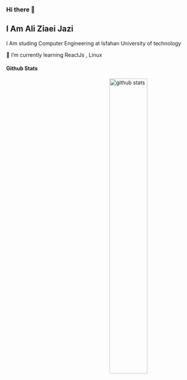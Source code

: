 ### Hi there 👋
**I Am Ali Ziaei Jazi**
-------------------
I Am studing Computer Engineering at Isfahan University of technology

🌱 I’m currently learning ReactJs , Linux

<!--
**aliziaeijazi/AliZiaeiJazi** is a ✨ _special_ ✨ repository because its `README.md` (this file) appears on your GitHub profile.

Here are some ideas to get you started:

- 🔭 I’m currently working on ...
- 🌱 I’m currently learning ...
- 👯 I’m looking to collaborate on ...
- 🤔 I’m looking for help with ...
- 💬 Ask me about ...
- 📫 How to reach me: ...
- 😄 Pronouns: ...
- ⚡ Fun fact: ...
-->
#### Github Stats
<img src="https://github-readme-stats.vercel.app/api?username=aliziaeijazi&show_icons=true&theme=jolly" alt="github stats" width="45%" align="right"/>
